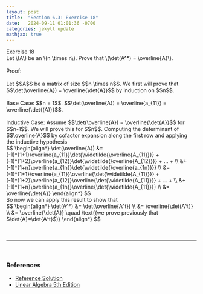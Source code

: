 ```yaml
---
layout: post
title:  "Section 6.3: Exercise 18"
date:   2024-09-11 01:01:36 -0700
categories: jekyll update
mathjax: true
---
```

<div class="ydiv">
Exercise 18
</div>
<div class="ybdiv">
Let \(A\) be an \(n \times n\). Prove that \(\det(A^*) = \overline{A}\).
</div>
<br>
Proof:
<br>
<br>
Let $$A$$ be a matrix of size $$n \times n$$. We first will prove that $$\det(\overline{A}) = \overline{\det{A}}$$ by induction on $$n$$.
<br>
<br>
Base Case: $$n = 1$$. $$\det(\overline{A}) = \overline{a_{11}} = \overline{\det{(A)}}$$.
<br>
<br>
Inductive Case: Assume $$\det(\overline{A}) = \overline{\det{A}}$$ for $$n-1$$. We will prove this for $$n$$. Computing the determinant of $$\overline{A}$$ by cofactor expansion along the first row and applying the inductive hypothesis
<div>
	$$
	\begin{align*}
	\det(\overline{A}) &= (-1)^{1+1}\overline{a_{11}}\det{\widetilde{\overline{A_{11}}}} 
	                    + (-1)^{1+2}\overline{a_{12}}\det{\widetilde{\overline{A_{12}}}} + ... + \\
						&+ (-1)^{1+n}\overline{a_{1n}}\det{\widetilde{\overline{a_{1n}}}} \\
	&= (-1)^{1+1}\overline{a_{11}}\overline{\det{\widetilde{A_{11}}}} +          (-1)^{1+2}\overline{a_{12}}\overline{\det{\widetilde{A_{11}}}} + ... + \\
		&+ (-1)^{1+n}\overline{a_{1n}}\overline{\det{\widetilde{A_{11}}}} \\
	&= \overline{\det{A}}
	\end{align*}
	$$
</div>
So now we can apply this result to show that
<div>
	$$
	\begin{align*}
	\det(A^*) &= \det(\overline{A^t}) \\
	          &= \overline{\det(A^t)} \\
			  &= \overline{\det{A}} \quad \text{(we prove previously that $\det{A}=\det{A^t}$)}
	\end{align*}
	$$
</div>
<br>
<br>
<hr>
<br>
<!------------------------------------------------------------------------------------>
<h3>References</h3>
<ul>
<li><a href="https://media.pearsoncmg.com/aw/aw_friedberg_linearalgebra_5e/solutions/sec_6_2.html">Reference Solution</a></li>
<li><a href="https://www.amazon.com/Linear-Algebra-5th-Stephen-Friedberg/dp/0134860241/ref=tmm_hrd_swatch_0?_encoding=UTF8&qid=&sr=">Linear Algebra 5th Edition</a></li>
</ul>





















